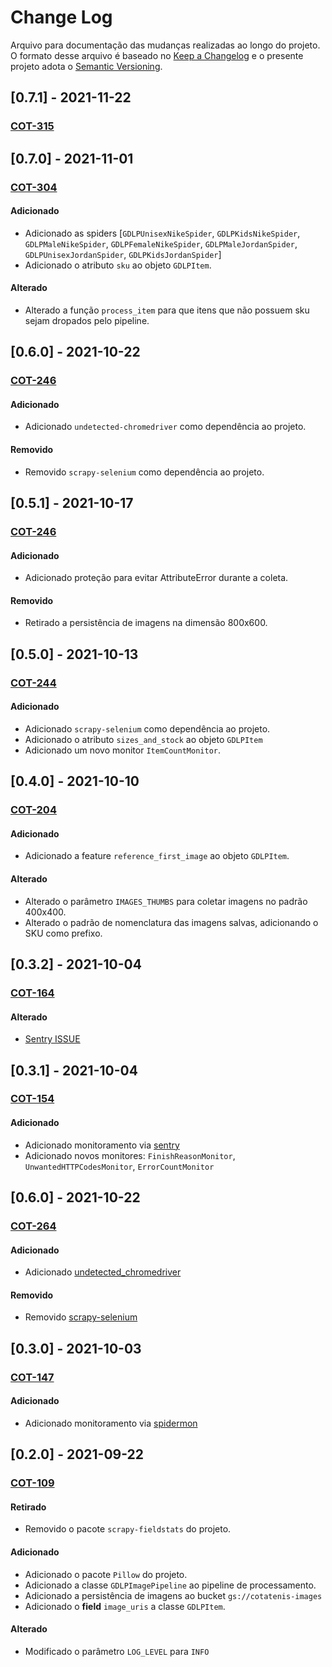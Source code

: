 # Change Log
Arquivo para documentação das mudanças realizadas ao longo do projeto. O formato desse arquivo é baseado no [Keep a Changelog](http://keepachangelog.com/)
e o presente projeto adota o [Semantic Versioning](http://semver.org/).

## [0.7.1] - 2021-11-22
### [COT-315](https://ecoanalytics.atlassian.net/browse/COT-315) 

## [0.7.0] - 2021-11-01
### [COT-304](https://ecoanalytics.atlassian.net/browse/COT-304) 
#### Adicionado
- Adicionado as spiders [`GDLPUnisexNikeSpider`, `GDLPKidsNikeSpider`, `GDLPMaleNikeSpider`, `GDLPFemaleNikeSpider`, `GDLPMaleJordanSpider`, `GDLPUnisexJordanSpider`, `GDLPKidsJordanSpider`]
- Adicionado o atributo `sku` ao objeto `GDLPItem`.
#### Alterado
- Alterado a função `process_item` para que itens que não possuem sku sejam dropados pelo pipeline.

## [0.6.0] - 2021-10-22
### [COT-246](https://ecoanalytics.atlassian.net/browse/COT-246) 
#### Adicionado
- Adicionado `undetected-chromedriver` como dependência ao projeto.
#### Removido
- Removido `scrapy-selenium` como dependência ao projeto.

## [0.5.1] - 2021-10-17
### [COT-246](https://ecoanalytics.atlassian.net/browse/COT-246) 
#### Adicionado
- Adicionado proteção para evitar AttributeError durante a coleta.
#### Removido
- Retirado a persistência de imagens na dimensão 800x600.

## [0.5.0] - 2021-10-13
### [COT-244](https://ecoanalytics.atlassian.net/browse/COT-244) 
#### Adicionado
- Adicionado `scrapy-selenium` como dependência ao projeto.
- Adicionado o atributo `sizes_and_stock` ao objeto `GDLPItem`
- Adicionado um novo monitor `ItemCountMonitor`.

## [0.4.0] - 2021-10-10
### [COT-204](https://ecoanalytics.atlassian.net/browse/COT-204) 
#### Adicionado
- Adicionado a feature `reference_first_image` ao objeto `GDLPItem`.
#### Alterado
- Alterado o parâmetro `IMAGES_THUMBS` para coletar imagens no padrão 400x400.
- Alterado o padrão de nomenclatura das imagens salvas, adicionando o SKU como prefixo.

## [0.3.2] - 2021-10-04
### [COT-164](https://ecoanalytics.atlassian.net/browse/COT-164) 
#### Alterado
- [Sentry ISSUE](https://sentry.io/share/issue/e71b835e6eff4da388479d4c0fee56ed/)

## [0.3.1] - 2021-10-04
### [COT-154](https://ecoanalytics.atlassian.net/browse/COT-147) 
#### Adicionado
- Adicionado monitoramento via [sentry](https://sentry.io/)
- Adicionado novos monitores: `FinishReasonMonitor`, `UnwantedHTTPCodesMonitor`, `ErrorCountMonitor`

## [0.6.0] - 2021-10-22
### [COT-264](https://ecoanalytics.atlassian.net/browse/COT-264) 
#### Adicionado
- Adicionado [undetected_chromedriver](https://github.com/ultrafunkamsterdam/undetected-chromedriver)
#### Removido
- Removido [scrapy-selenium](https://github.com/clemfromspace/scrapy-selenium)

## [0.3.0] - 2021-10-03
### [COT-147](https://ecoanalytics.atlassian.net/browse/COT-147) 
#### Adicionado
- Adicionado monitoramento via [spidermon](https://github.com/scrapinghub/spidermon)

## [0.2.0] - 2021-09-22
### [COT-109](https://ecoanalytics.atlassian.net/browse/COT-109) 
#### Retirado
- Removido o pacote `scrapy-fieldstats` do projeto.
#### Adicionado
- Adicionado o pacote `Pillow` do projeto.
- Adicionado a classe `GDLPImagePipeline` ao pipeline de processamento.
- Adicionado a persistência de imagens ao bucket `gs://cotatenis-images`
- Adicionado o **field** `image_uris` a classe `GDLPItem`.
#### Alterado
- Modificado o parâmetro `LOG_LEVEL` para `INFO`
